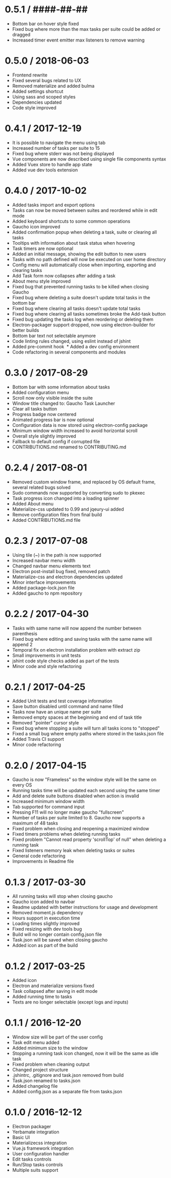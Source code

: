 0.5.1 / ####-##-##
==================

  * Bottom bar on hover style fixed
  * Fixed bug where more than the max tasks per suite could be added or dragged
  * Increased timer event emitter max listeners to remove warning

0.5.0 / 2018-06-03
==================

  * Frontend rewrite
  * Fixed several bugs related to UX
  * Removed materialize and added bulma
  * Added settings shortcut
  * Using sass and scoped styles
  * Dependencies updated
  * Code style improved

0.4.1 / 2017-12-19
==================

  * It is possible to navigate the menu using tab
  * Increased number of tasks per suite to 15
  * Fixed bug where stderr was not being displayed
  * Vue components are now described using single file components syntax
  * Added Vuex store to handle app state
  * Added vue dev tools extension

0.4.0 / 2017-10-02
==================

  * Added tasks import and export options
  * Tasks can now be moved between suites and reordered while in edit mode
  * Added keyboard shortcuts to some common operations
  * Gaucho icon improved
  * Added confirmation popup when deleting a task, suite or clearing all tasks
  * Tooltips with information about task status when hovering
  * Task timers are now optional
  * Added an initial message, showing the edit button to new users
  * Tasks with no path defined will now be executed on user home directory
  * Config menu will automatically close when importing, exporting and clearing tasks
  * Add Task form now collapses after adding a task
  * About menu style improved
  * Fixed bug that prevented running tasks to be killed when closing Gaucho
  * Fixed bug where deleting a suite doesn't update total tasks in the bottom bar
  * Fixed bug where clearing all tasks doesn't update total tasks
  * Fixed bug where clearing all tasks sometimes broke the Add-task button
  * Fixed bug updating the tasks log when reordering or deleting them
  * Electron-packager support dropped, now using electron-builder for better builds
  * Bottom bar text not selectable anymore
  * Code linting rules changed, using eslint instead of jshint
  * Added pre-commit hook
  * Added a dev config environment
  * Code refactoring in several components and modules

0.3.0 / 2017-08-29
==================

  * Bottom bar with some information about tasks
  * Added configuration menu
  * Scroll now only visible inside the suite
  * Window title changed to: Gaucho Task Launcher
  * Clear all tasks button
  * Progress badge now centered
  * Animated progress bar is now optional
  * Configuration data is now stored using electron-config package
  * Minimum window width increased to avoid horizontal scroll
  * Overall style slightly improved
  * Fallback to default config if corrupted file
  * CONTRIBUTIONS.md renamed to CONTRIBUTING.md

0.2.4 / 2017-08-01
==================

  * Removed custom window frame, and replaced by OS default frame, several related bugs solved
  * Sudo commands now supported by converting sudo to pkexec
  * Task progress icon changed into a loading spinner
  * Added About menu
  * Materialize-css updated to 0.99 and jqeury-ui added
  * Remove configuration files from final build
  * Added CONTRIBUTIONS.md file

0.2.3 / 2017-07-08
==================

  * Using tile (~) in the path is now supported
  * Increased navbar menu width
  * Changed navbar menu elements text
  * Electron post-install bug fixed, removed patch
  * Materialize-css and electron dependencies updated
  * Minor interface improvements
  * Added package-lock.json file
  * Added gaucho to npm repository

0.2.2 / 2017-04-30
==================

  * Tasks with same name will now append the number between parenthesis
  * Fixed bug where editing and saving tasks with the same name will append 2
  * Temporal fix on electron installation problem with extract zip
  * Small improvements in unit tests
  * jshint code style checks added as part of the tests
  * Minor code and style refactoring

0.2.1 / 2017-04-25
==================

  * Added Unit tests and test coverage information
  * Save button disabled until command and name filled
  * Tasks now have an unique name per suite
  * Removed empty spaces at the beginning and end of task title
  * Removed "pointer" cursor style
  * Fixed bug where stopping a suite will turn all tasks icons to "stopped"
  * Fixed a small bug where empty paths where stored in the tasks.json file
  * Added Travis CI support
  * Minor code refactoring


0.2.0 / 2017-04-15
==================

  * Gaucho is now "Frameless" so the window style will be the same on every OS
  * Running tasks time will be updated each second using the same timer
  * Add and delete suite buttons disabled when action is invalid
  * Increased minimum window width
  * Tab supported for command input
  * Pressing F11 will no longer make gaucho "fullscreen"
  * Number of tasks per suite limited to 8. Gaucho now supports a maximum of 48 tasks
  * Fixed problem when closing and reopening a maximized window
  * Fixed timers problems when deleting running tasks
  * Fixed problem "Cannot read property 'scrollTop' of null" when deleting a running task
  * Fixed listeners memory leak when deleting tasks or suites
  * General code refactoring
  * Improvements in Readme file

0.1.3 / 2017-03-30
==================

  * All running tasks will stop when closing gaucho
  * Gaucho icon added to navbar
  * Readme updated with better instructions for usage and development
  * Removed moment.js dependency
  * Hours support in execution time
  * Loading times slightly improved
  * Fixed resizing with dev tools bug
  * Build will no longer contain config.json file
  * Task.json will be saved when closing gaucho
  * Added icon as part of the build

0.1.2 / 2017-03-25
==================

  * Added icon
  * Electron and materialize versions fixed
  * Task collapsed after saving in edit mode
  * Added running time to tasks
  * Texts are no longer selectable (except logs and inputs)

0.1.1 / 2016-12-20
==================

  * Window size will be part of the user config
  * Task edit menu added
  * Added minimum size to the window
  * Stopping a running task icon changed, now it will be the same as idle task
  * Fixed problem when cleaning output
  * Changed project structure
  * .jshintrc, .gitignore and task.json removed from build
  * Task.json renamed to tasks.json
  * Added changelog file
  * Added config.json as a separate file from tasks.json

0.1.0 / 2016-12-12
==================

  * Electron packager
  * Yerbamate integration
  * Basic UI
  * Materializecss integration
  * Vue.js framework integration
  * User configuration handler
  * Edit tasks controls
  * Run/Stop tasks controls
  * Multiple suits support

